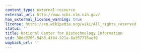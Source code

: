 ```yaml
---
content_type: external-resource
external_url: http://www.ncbi.nlm.nih.gov/
has_external_license_warning: true
license: https://en.wikipedia.org/wiki/All_rights_reserved
status: ''
title: National Center for Biotechnology Information
uid: 38dd3206-54b8-4f84-921a-8a357778aef0
wayback_url: ''
---
```

